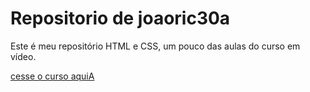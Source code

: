   # Repositorio de joaoric30a
Este é meu repositório HTML e CSS, um pouco das aulas do curso em vídeo.

[cesse o curso aquiA](https://github.com/joaoric30a/html-css)
